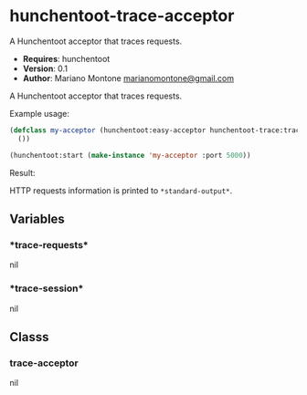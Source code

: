 # hunchentoot-trace-acceptor

A Hunchentoot acceptor that traces requests.

- **Requires**: hunchentoot
- **Version**: 0.1
- **Author**: Mariano Montone <marianomontone@gmail.com>


 A Hunchentoot acceptor that traces requests.

 Example usage:

 ```lisp
 (defclass my-acceptor (hunchentoot:easy-acceptor hunchentoot-trace:trace-acceptor)
   ())

 (hunchentoot:start (make-instance 'my-acceptor :port 5000))
 ```

 Result:

 HTTP requests information is printed to `*standard-output*`.



## Variables
### \*trace-requests\*
nil

### \*trace-session\*
nil

## Classs
### trace-acceptor
nil

